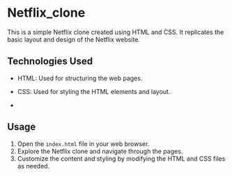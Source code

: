 # Netflix_clone
This is a simple Netflix clone created using HTML and CSS. It replicates the basic layout and design of the Netflix website.

## Technologies Used

- HTML: Used for structuring the web pages.
- CSS: Used for styling the HTML elements and layout.

- 
## Usage

1. Open the `index.html` file in your web browser.
2. Explore the Netflix clone and navigate through the pages.
3. Customize the content and styling by modifying the HTML and CSS files as needed.

